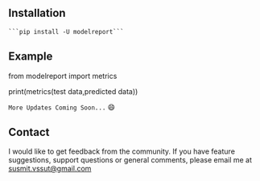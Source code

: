 
Installation
-------------


    ```pip install -U modelreport```

Example
---------

from modelreport import metrics

print(metrics(test data,predicted data))


`More Updates Coming Soon...` 😄


Contact
---------

I would like to get feedback from the community. If you have feature suggestions, support questions or general comments, please email me at susmit.vssut@gmail.com

